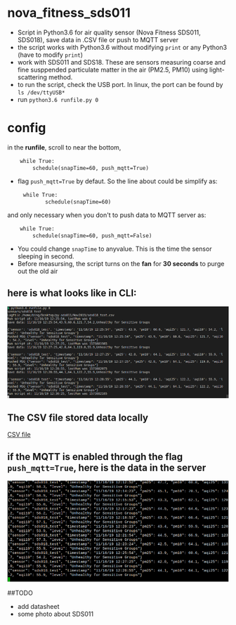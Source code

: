 # nova_fitness_sds011
- Script in Python3.6 for air quality sensor (Nova Fitness SDS011, SDS018), save data in .CSV file or push to MQTT server
- the script works with Python3.6 without modifying `print` or any Python3 (have to modify `print`)
- work with SDS011 and SDS18. These are sensors measuring coarse and fine susppended particulate matter in the air (PM2.5, PM10) using light-scattering method.
- to run the script, check the USB port. In linux, the port can be found by `ls /dev/ttyUSB*`
- run `python3.6 runfile.py 0`
# config 
in the **runfile**, scroll to near the bottom,
```
    while True:
        schedule(snapTime=60, push_mqtt=True)
```
- flag `push_mqtt=True` by defaut. So the line about could be simplify as:
```
     while True:
            schedule(snapTime=60)
```
and only necessary when you don't to push data to MQTT server as:

```
    while True:
        schedule(snapTime=60, push_mqtt=False)
```

- You could change `snapTime` to anyvalue. This is the time the sensor sleeping in second.
- Before measursing, the script turns on the **fan** for **30 seconds** to purge out the old air
## here is what looks like in CLI:
<p align="center">
  <img src="img/Screenshot-2.png"/>
</p>

## The CSV file stored data locally
[CSV file](https://github.com/binh-bk/nova_fitness_sds011/blob/master/Nov2019/sds018_test.csv)

## if the MQTT is enabled through the flag `push_mqtt=True`, here is the data in the server
<p align="center">
  <img src="img/Screenshot-1.png"/>
</p>

##TODO
- add datasheet
- some photo about SDS011
